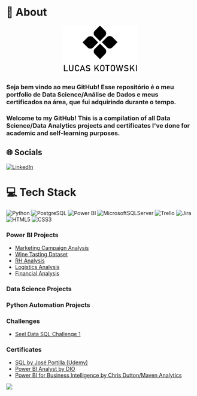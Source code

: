 # 💫 About
<p align="center">
    <img width="200" src="https://github.com/lucaskotowski/data-science-portfolio/blob/main/logopreto.png" alt="logo">
</p>

### Seja bem vindo ao meu GitHub! Esse repositório é o meu portfolio de Data Science/Análise de Dados e meus certificados na área, que fui adquirindo durante o tempo.
### Welcome to my GitHub! This is a compilation of all Data Science/Data Analytics projects and certificates I've done for academic and self-learning purposes.


## 🌐 Socials

[![LinkedIn](https://img.shields.io/badge/LinkedIn-%230077B5.svg?logo=linkedin&logoColor=white)](https://linkedin.com/in/https://www.linkedin.com/in/lucas-kotowski) 

# 💻 Tech Stack
![Python](https://img.shields.io/badge/python-3670A0?style=for-the-badge&logo=python&logoColor=ffdd54) ![PostgreSQL](https://img.shields.io/badge/postgresql-%2307405e.svg?style=for-the-badge&logo=postgresql&logoColor=white) ![Power BI](https://img.shields.io/badge/powerbi-%231572B6.svg?style=for-the-badge&logo=powerbi&logoColor=white) ![MicrosoftSQLServer](https://img.shields.io/badge/Microsoft%20SQL%20Sever-CC2927?style=for-the-badge&logo=microsoft%20sql%20server&logoColor=white) ![Trello](https://img.shields.io/badge/Trello-%23026AA7.svg?style=for-the-badge&logo=Trello&logoColor=white) ![Jira](https://img.shields.io/badge/jira-%230A0FFF.svg?style=for-the-badge&logo=jira&logoColor=white) ![HTML5](https://img.shields.io/badge/html5-%23E34F26.svg?style=for-the-badge&logo=html5&logoColor=white) ![CSS3](https://img.shields.io/badge/css3-%231572B6.svg?style=for-the-badge&logo=css3&logoColor=white) 


### Power BI Projects
- [Marketing Campaign Analysis](https://github.com/lucaskotowski/data-science-portfolio/tree/main/power-bi/marketing-analysis)
- [Wine Tasting Dataset](https://github.com/lucaskotowski/data-science-portfolio/tree/main/power-bi/wine-tasting)
- [RH Analysis](https://github.com/lucaskotowski/data-science-portfolio/tree/main/power-bi/rh)
- [Logistics Analysis](https://github.com/lucaskotowski/data-science-portfolio/tree/main/power-bi/logistics)
- [Financial Analysis](https://github.com/lucaskotowski/data-science-portfolio/tree/main/power-bi/financial-analysis)

### Data Science Projects
<links go here>

### Python Automation Projects
<links go here>

### Challenges
- [Seel Data SQL Challenge 1](https://github.com/lucaskotowski/data-science-portfolio/tree/main/challenges/SQL)

### Certificates
- [SQL by José Portilla (Udemy)](https://github.com/lucaskotowski/data-science-portfolio/blob/main/certificates/Certificado%20PostgreSQL.pdf)
- [Power BI Analyst by DIO](https://github.com/lucaskotowski/data-science-portfolio/blob/main/certificates/DIO.pdf)
- [Power BI for Business Intelligence by Chris Dutton/Maven Analytics](https://github.com/lucaskotowski/data-science-portfolio/blob/main/certificates/UC-ceec944b-8906-48a1-a559-8fe3f6416698.pdf)

  
[![](https://visitcount.itsvg.in/api?id=lucaskotowski&icon=0&color=0)](https://visitcount.itsvg.in)
